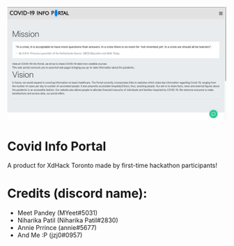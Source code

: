 ![](https://github.com/return0jz/xdhack/blob/master/READMEimg.png)

# Covid Info Portal
A product for XdHack Toronto made by first-time hackathon participants!

# Credits (discord name):
- Meet Pandey (MYeet#5031)
- Niharika Patil (Niharika Patil#2830)
- Annie Prrince (annie#5677)
- And Me :P (jzj0#0957)
